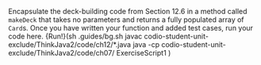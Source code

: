 Encapsulate the deck-building code from Section 12.6 in a method called `makeDeck` that takes no parameters and returns a fully populated array of `Card`s.
Once you have written your function and added test cases, run your code here.
{Run!}(sh .guides/bg.sh javac codio-student-unit-exclude/ThinkJava2/code/ch12/*.java java -cp codio-student-unit-exclude/ThinkJava2/code/ch07/ ExerciseScript1 )
